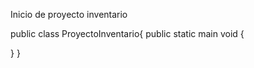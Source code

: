 Inicio de proyecto inventario



public class ProyectoInventario{
public static main void {





}
}

